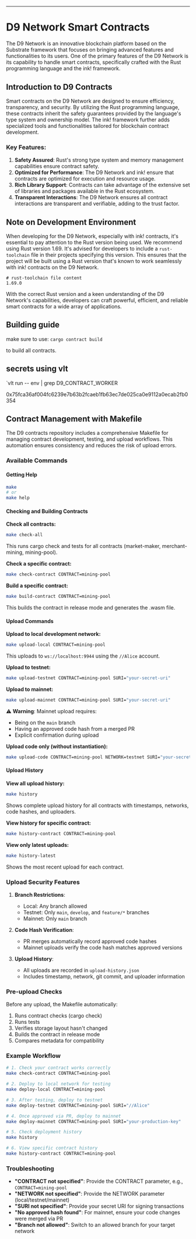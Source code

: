 #

---

# D9 Network Smart Contracts

The D9 Network is an innovative blockchain platform based on the Substrate framework that focuses on bringing advanced features and functionalities to its users. One of the primary features of the D9 Network is its capability to handle smart contracts, specifically crafted with the Rust programming language and the ink! framework.

## Introduction to D9 Contracts

Smart contracts on the D9 Network are designed to ensure efficiency, transparency, and security. By utilizing the Rust programming language, these contracts inherit the safety guarantees provided by the language's type system and ownership model. The ink! framework further adds specialized tools and functionalities tailored for blockchain contract development.

### Key Features:

1. **Safety Assured**: Rust's strong type system and memory management capabilities ensure contract safety.
2. **Optimized for Performance**: The D9 Network and ink! ensure that contracts are optimized for execution and resource usage.
3. **Rich Library Support**: Contracts can take advantage of the extensive set of libraries and packages available in the Rust ecosystem.
4. **Transparent Interactions**: The D9 Network ensures all contract interactions are transparent and verifiable, adding to the trust factor.

## Note on Development Environment

When developing for the D9 Network, especially with ink! contracts, it's essential to pay attention to the Rust version being used. We recommend using Rust version 1.69. It's advised for developers to include a `rust-toolchain` file in their projects specifying this version. This ensures that the project will be built using a Rust version that's known to work seamlessly with ink! contracts on the D9 Network.

```plaintext
# rust-toolchain file content
1.69.0
```

With the correct Rust version and a keen understanding of the D9 Network's capabilities, developers can craft powerful, efficient, and reliable smart contracts for a wide array of applications.

## Building guide

make sure to use:
`cargo contract build`

to build all contracts.

## secrets using vlt

`vlt run -- env | grep D9_CONTRACT_WORKER

0x75fca36af004fc6239e7b63b2fcaeb1fb63ec7de025ca0e9112a0ecab2fb0354

## Contract Management with Makefile

The D9 contracts repository includes a comprehensive Makefile for managing contract development, testing, and upload workflows. This automation ensures consistency and reduces the risk of upload errors.

### Available Commands

#### Getting Help
```bash
make
# or
make help
```

#### Checking and Building Contracts

**Check all contracts:**
```bash
make check-all
```
This runs cargo check and tests for all contracts (market-maker, merchant-mining, mining-pool).

**Check a specific contract:**
```bash
make check-contract CONTRACT=mining-pool
```

**Build a specific contract:**
```bash
make build-contract CONTRACT=mining-pool
```
This builds the contract in release mode and generates the .wasm file.

#### Upload Commands

**Upload to local development network:**
```bash
make upload-local CONTRACT=mining-pool
```
This uploads to `ws://localhost:9944` using the `//Alice` account.

**Upload to testnet:**
```bash
make upload-testnet CONTRACT=mining-pool SURI="your-secret-uri"
```

**Upload to mainnet:**
```bash
make upload-mainnet CONTRACT=mining-pool SURI="your-secret-uri"
```
⚠️ **Warning**: Mainnet upload requires:
- Being on the `main` branch
- Having an approved code hash from a merged PR
- Explicit confirmation during upload

**Upload code only (without instantiation):**
```bash
make upload-code CONTRACT=mining-pool NETWORK=testnet SURI="your-secret-uri"
```

#### Upload History

**View all upload history:**
```bash
make history
```
Shows complete upload history for all contracts with timestamps, networks, code hashes, and uploaders.

**View history for specific contract:**
```bash
make history-contract CONTRACT=mining-pool
```

**View only latest uploads:**
```bash
make history-latest
```
Shows the most recent upload for each contract.

### Upload Security Features

1. **Branch Restrictions**: 
   - Local: Any branch allowed
   - Testnet: Only `main`, `develop`, and `feature/*` branches
   - Mainnet: Only `main` branch

2. **Code Hash Verification**: 
   - PR merges automatically record approved code hashes
   - Mainnet uploads verify the code hash matches approved versions

3. **Upload History**: 
   - All uploads are recorded in `upload-history.json`
   - Includes timestamp, network, git commit, and uploader information

### Pre-upload Checks

Before any upload, the Makefile automatically:
1. Runs contract checks (cargo check)
2. Runs tests
3. Verifies storage layout hasn't changed
4. Builds the contract in release mode
5. Compares metadata for compatibility

### Example Workflow

```bash
# 1. Check your contract works correctly
make check-contract CONTRACT=mining-pool

# 2. Deploy to local network for testing
make deploy-local CONTRACT=mining-pool

# 3. After testing, deploy to testnet
make deploy-testnet CONTRACT=mining-pool SURI="//Alice"

# 4. Once approved via PR, deploy to mainnet
make deploy-mainnet CONTRACT=mining-pool SURI="your-production-key"

# 5. Check deployment history
make history

# 6. View specific contract history
make history-contract CONTRACT=mining-pool

```

### Troubleshooting

- **"CONTRACT not specified"**: Provide the CONTRACT parameter, e.g., `CONTRACT=mining-pool`
- **"NETWORK not specified"**: Provide the NETWORK parameter (local/testnet/mainnet)
- **"SURI not specified"**: Provide your secret URI for signing transactions
- **"No approved hash found"**: For mainnet, ensure your code changes were merged via PR
- **"Branch not allowed"**: Switch to an allowed branch for your target network